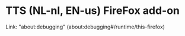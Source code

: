 # TTS (NL-nl, EN-us) FireFox add-on

Link: "about:debugging"
(about:debugging#/runtime/this-firefox)
